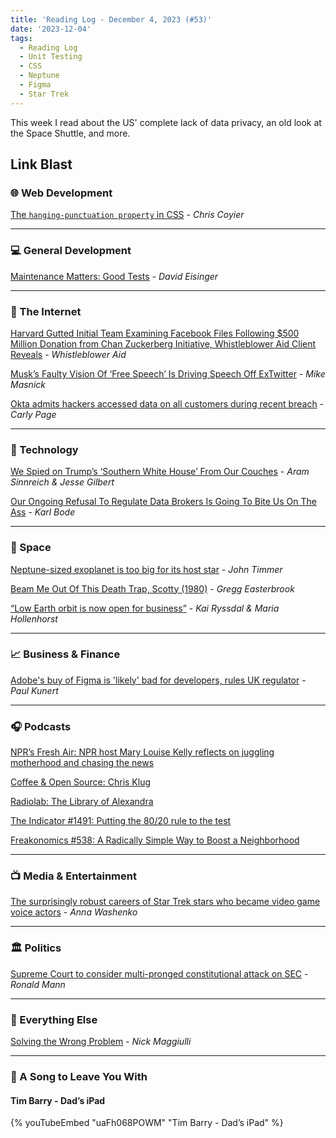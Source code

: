 ```yaml
---
title: 'Reading Log - December 4, 2023 (#53)'
date: '2023-12-04'
tags:
  - Reading Log
  - Unit Testing
  - CSS
  - Neptune
  - Figma
  - Star Trek
---
```


This week I read about the US' complete lack of data privacy, an old look at the Space Shuttle, and more.
<!-- excerpt -->

## Link Blast

### 🌐 Web Development

[The `hanging-punctuation property` in CSS](https://chriscoyier.net/2023/11/27/the-hanging-punctuation-property-in-css/) - *Chris Coyier*

---

### 💻 General Development

[Maintenance Matters: Good Tests](https://www.viget.com/articles/maintenance-matters-good-tests/) - *David Eisinger*

---

### 📡 The Internet

[Harvard Gutted Initial Team Examining Facebook Files Following $500 Million Donation from Chan Zuckerberg Initiative, Whistleblower Aid Client Reveals](https://live-whistleblower-aid.pantheonsite.io/joan-donovan-press-release/) - *Whistleblower Aid*

[Musk’s Faulty Vision Of ‘Free Speech’ Is Driving Speech Off ExTwitter](https://www.techdirt.com/2023/11/29/musks-faulty-vision-of-free-speech-is-driving-speech-off-extwitter/) - *Mike Masnick*

[Okta admits hackers accessed data on all customers during recent breach](https://techcrunch.com/2023/11/29/okta-admits-hackers-accessed-data-on-all-customers-during-recent-breach/) - *Carly Page*

---

### 🔌 Technology

[We Spied on Trump’s ‘Southern White House’ From Our Couches](https://www.rollingstone.com/culture/culture-features/data-brokers-trump-tech-spying-privacy-threat-1234897098/) - *Aram Sinnreich & Jesse Gilbert*

[Our Ongoing Refusal To Regulate Data Brokers Is Going To Bite Us On The Ass](https://www.techdirt.com/2023/12/04/our-ongoing-refusal-to-regulate-data-brokers-is-going-to-bite-us-on-the-ass/) - *Karl Bode*

---

### 🚀 Space

[Neptune-sized exoplanet is too big for its host star](https://arstechnica.com/science/2023/12/neptune-sized-exoplanet-is-too-big-for-its-host-star/) - *John Timmer*

[Beam Me Out Of This Death Trap, Scotty (1980)](http://www.iasa-intl.com/folders/shuttle/GoodbyeColumbia.html) - *Gregg Easterbrook*

[“Low Earth orbit is now open for business”](https://www.marketplace.org/2023/11/29/low-earth-orbit-open-for-business-varda-space-industries/) - *Kai Ryssdal & Maria Hollenhorst*

---

### 📈 Business & Finance

[Adobe's buy of Figma is 'likely' bad for developers, rules UK regulator](https://www.theregister.com/2023/11/29/adobes_buy_of_figma_is/) - *Paul Kunert*

---

### 🎧 Podcasts

[NPR’s Fresh Air: NPR host Mary Louise Kelly reflects on juggling motherhood and chasing the news](https://www.npr.org/2023/04/11/1169205866/npr-host-mary-louise-kelly-reflects-on-juggling-motherhood-and-chasing-the-news)

[Coffee & Open Source: Chris Klug](https://www.coffeeandopensource.com/guest/chris-klug.html)

[Radiolab: The Library of Alexandra](https://www.radiolab.org/podcast/library-alexandra)

[The Indicator #1491: Putting the 80/20 rule to the test](https://www.npr.org/2023/11/29/1197958541/pareto-principle-80-20-rule-to-the-test)

[Freakonomics #538: A Radically Simple Way to Boost a Neighborhood](https://freakonomics.com/podcast/a-radically-simple-way-to-boost-a-neighborhood/)

---

### 📺 Media & Entertainment

[The surprisingly robust careers of Star Trek stars who became video game voice actors](https://arstechnica.com/gaming/2023/12/live-long-and-prosper-a-retrospective-of-video-game-roles-played-by-star-trek-actors/) - *Anna Washenko*

---

### 🏛️ Politics

[Supreme Court to consider multi-pronged constitutional attack on SEC](https://www.scotusblog.com/2023/11/justices-to-consider-multi-pronged-constitutional-attack-on-sec/) - *Ronald Mann*

---

### 🎒 Everything Else

[Solving the Wrong Problem](https://ofdollarsanddata.com/solving-the-wrong-problem/) - *Nick Maggiulli*

---

### 🎵 A Song to Leave You With

#### Tim Barry - Dad’s iPad

{% youTubeEmbed "uaFh068POWM" "Tim Barry - Dad’s iPad" %}